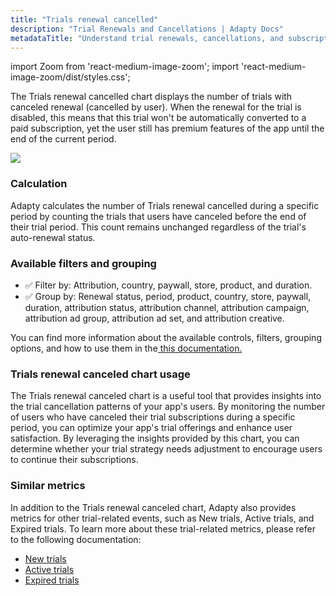 ```yaml
---
title: "Trials renewal cancelled"
description: "Trial Renewals and Cancellations | Adapty Docs"
metadataTitle: "Understand trial renewals, cancellations, and subscription flows with Adapty’s insights."
---
```


import Zoom from 'react-medium-image-zoom';
import 'react-medium-image-zoom/dist/styles.css';

The Trials renewal cancelled chart displays the number of trials with canceled renewal (cancelled by user). When the renewal for the trial is disabled, this means that this trial won't be automatically converted to a paid subscription, yet the user still has premium features of the app until the end of the current period.


<Zoom>
  <img src={require('./img/fcb6948-small-CleanShot_2023-05-05_at_16.13.012x.webp').default}
  style={{
    border: '1px solid #727272', /* border width and color */
    width: '700px', /* image width */
    display: 'block', /* for alignment */
    margin: '0 auto' /* center alignment */
  }}
/>
</Zoom>





### Calculation

Adapty calculates the number of Trials renewal cancelled during a specific period by counting the trials that users have canceled before the end of their trial period. This count remains unchanged regardless of the trial's auto-renewal status.

### Available filters and grouping

- ✅ Filter by: Attribution, country, paywall, store, product, and duration. 
- ✅ Group by: Renewal status, period, product, country, store, paywall, duration, attribution status, attribution channel, attribution campaign, attribution ad group, attribution ad set, and attribution creative.

You can find more information about the available controls, filters, grouping options, and how to use them in the[ this documentation.](controls-filters-grouping-compare-proceeds)

### Trials renewal canceled chart usage

The Trials renewal canceled chart is a useful tool that provides insights into the trial cancellation patterns of your app's users. By monitoring the number of users who have canceled their trial subscriptions during a specific period, you can optimize your app's trial offerings and enhance user satisfaction. By leveraging the insights provided by this chart, you can determine whether your trial strategy needs adjustment to encourage users to continue their subscriptions.

### Similar metrics

In addition to the Trials renewal canceled chart, Adapty also provides metrics for other trial-related events, such as New trials, Active trials, and Expired trials. To learn more about these trial-related metrics, please refer to the following documentation:

- [New trials](new-trials)
- [Active trials](active-trials)
- [Expired trials](expired-churned-trials)